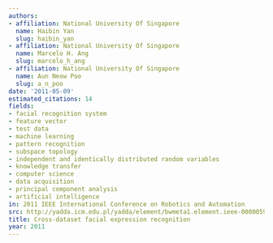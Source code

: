 ```yaml
---
authors:
- affiliation: National University Of Singapore
  name: Haibin Yan
  slug: haibin_yan
- affiliation: National University Of Singapore
  name: Marcelo H. Ang
  slug: marcelo_h_ang
- affiliation: National University Of Singapore
  name: Aun Neow Poo
  slug: a_n_poo
date: '2011-05-09'
estimated_citations: 14
fields:
- facial recognition system
- feature vector
- test data
- machine learning
- pattern recognition
- subspace topology
- independent and identically distributed random variables
- knowledge transfer
- computer science
- data acquisition
- principal component analysis
- artificial intelligence
in: 2011 IEEE International Conference on Robotics and Automation
src: http://yadda.icm.edu.pl/yadda/element/bwmeta1.element.ieee-000005979705
title: Cross-dataset facial expression recognition
year: 2011
---
```

